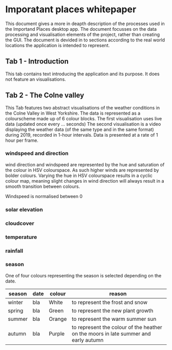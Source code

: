 # Imporatant places whitepaper

This document gives a more in deapth description of the processes used in the Importand Places desktop app. The document focusses on the data processing and visualisation
elements of the project, rather than creating the GUI. The document is devided in to sections according to the real world locations the application is intended to represent.

## Tab 1 - Introduction
This tab contains text introducing the application and its purpose. It does not feature an visualisations.

## Tab 2 - The Colne valley
This Tab features two abstract visualisations of the weather conditions in the Colne Valley in West Yorkshire. The data is represented as a colourscheme made up of 6 colour blocks.
The first visualisation uses live data (updated once every ... seconds)
The second visualisation is a video displaying the weather data (of the same type and in the same format) during 2019, recorded in 1-hour intervals. Data is presented at a rate of 1 hour per frame.

### windspeed and direction
wind direction and windspeed are represented by the hue and saturation of the colour in HSV colourspace. As such higher winds are represented by bolder colours. Varying the hue in HSV
colourspace results in a cyclic colour map, meaning slight changes in wind direction will always result in a smooth transition between colours.

Windspeed is normalised between 0

### solar elevation


### cloudcover

### temperature

### rainfall


### season
One of four colours representing the season is selected depending on the date.

season | date | colour | reason
-------|------|-------|---------------------------------------------------------
winter | bla | White | to represent the frost and snow
spring | bla | Green | to represent the new plant growth
summer | bla | Orange | to represent the warm summer sun
autumn | bla | Purple | to represent the colour of the heather on the moors in late summer and early autumn
